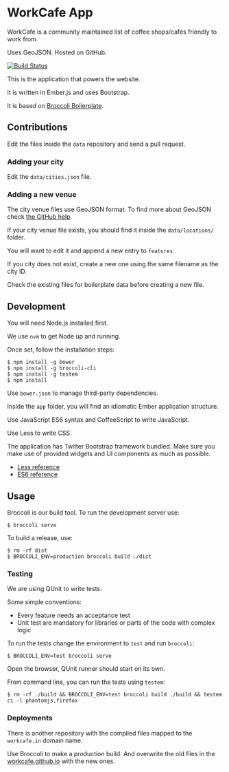# WorkCafe App

WorkCafe is a community maintained list of coffee shops/cafés friendly to work from.

Uses GeoJSON. Hosted on GitHub.

[![Build Status](https://travis-ci.org/WorkCafe/app.png?branch=master)](https://travis-ci.org/WorkCafe/app)

This is the application that powers the website.

It is written in Ember.js and uses Bootstrap.

It is based on [Broccoli Boilerplate](https://github.com/iMedicare/emberjs-broccoli-boilerplate).

## Contributions

Edit the files inside the `data` repository and send a pull request.

### Adding your city

Edit the `data/cities.json` file.

### Adding a new venue

The city venue files use GeoJSON format.
To find more about GeoJSON check [the GitHub help](https://help.github.com/articles/mapping-geojson-files-on-github).

If your city venue file exists, you should find it inside the `data/locations/` folder.

You will want to edit it and append a new entry to `features`.

If you city does not exist, create a new one using the same filename as the city ID.

Check the existing files for boilerplate data before creating a new file.

## Development

You will need Node.js installed first.

We use `nvm` to get Node up and running.

Once set, follow the installation steps:

    $ npm install -g bower
    $ npm install -g broccoli-cli
    $ npm install -g testem
    $ npm install

Use `bower.json` to manage third-party dependencies.

Inside the `app` folder, you will find an idiomatic Ember application structure.

Use JavaScript ES6 syntax and CoffeeScript to write JavaScript.

Use Less to write CSS.

The application has Twitter Bootstrap framework bundled. Make sure you make use
of provided widgets and UI components as much as possible.

* [Less reference](http://lesscss.org/functions/)
* [ES6 reference](https://github.com/square/es6-module-transpiler#supported-es6-module-syntax)

## Usage

Broccoli is our build tool. To run the development server use:

    $ broccoli serve

To build a release, use:

    $ rm -rf dist
    $ BROCCOLI_ENV=production broccoli build ./dist

### Testing

We are using QUnit to write tests.

Some simple conventions:

* Every feature needs an acceptance test
* Unit test are mandatory for libraries or parts of the code with complex logic

To run the tests change the environment to `test` and run `broccoli`:

    $ BROCCOLI_ENV=test broccoli serve

Open the browser, QUnit runner should start on its own.

From command line, you can run the tests using `testem`:

    $ rm -rf ./build && BROCCOLI_ENV=test broccoli build ./build && testem ci -l phantomjs,firefox

### Deployments

There is another repository with the compiled files mapped to the `workcafe.in` domain name.

Use Broccoli to make a production build.
And overwrite the old files in the [workcafe.github.io](https://github.com/WorkCafe/workcafe.github.io) with the new ones.
